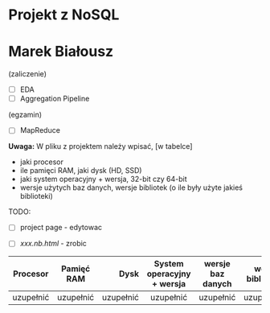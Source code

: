 # Projekt z NoSQL
# Marek Białousz

(zaliczenie)
- [ ] EDA
- [ ] Aggregation Pipeline

(egzamin)
- [ ] MapReduce

**Uwaga:**
W pliku z projektem należy wpisać,
[w tabelce]

* jaki procesor
* ile pamięci RAM, jaki dysk (HD, SSD)
* jaki system operacyjny + wersja, 32-bit czy 64-bit
* wersje użytych baz danych, wersje bibliotek (o ile były użyte jakieś biblioteki)


TODO:

- [ ] project page - edytowac
- [ ] _xxx.nb.html_ - zrobic




| Procesor      | Pamięć RAM    | Dysk      | System operacyjny + wersja | wersje baz danych | wersje bibliotek |
| ------------- |:-------------:| ---------:|:--------------------------:|:-----------------:|-----------------:|
| uzupełnić     | uzupełnić     | uzupełnić | uzupełnić                  | uzupełnić         | uzupełnić        |

